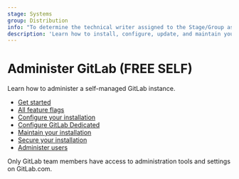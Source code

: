```yaml
---
stage: Systems
group: Distribution
info: "To determine the technical writer assigned to the Stage/Group associated with this page, see https://handbook.gitlab.com/handbook/product/ux/technical-writing/#assignments"
description: 'Learn how to install, configure, update, and maintain your GitLab instance.'
---
```


# Administer GitLab **(FREE SELF)**

Learn how to administer a self-managed GitLab instance.

- [Get started](../administration/get_started.md)
- [All feature flags](../user/feature_flags.md)
- [Configure your installation](../administration/configure.md)
- [Configure GitLab Dedicated](../administration/dedicated/index.md)
- [Maintain your installation](../administration/operations/index.md)
- [Secure your installation](../security/index.md)
- [Administer users](../user/profile/account/create_accounts.md)

Only GitLab team members have access to administration tools and settings on GitLab.com.
